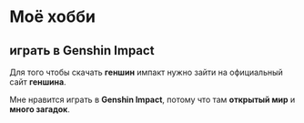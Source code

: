 # Моё хобби

## играть в Genshin Impact

Для того чтобы скачать **геншин** импакт нужно зайти на официальный сайт **геншина**.

Мне нравится играть в **Genshin Impact**, потому что там **открытый мир** и **много загадок**.
